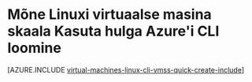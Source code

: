 <properties
    pageTitle="Luua virtuaalse masina skaala | Microsoft Azure'i"
    description="Looge on virtuaalse masina skaala määramine Azure CLI abil"
    services="virtual-machine-scale-sets"
    documentationCenter=""
    authors="gatneil"
    manager="madhana"
    editor="tysonn"
    tags="azure-resource-manager" />

<tags
    ms.service="virtual-machine-scale-sets"
    ms.workload="na"
    ms.tgt_pltfrm="na"
    ms.devlang="na"
    ms.topic="get-started-article"
    ms.date="03/22/2016"
    ms.author="gatneil"/>

# <a name="create-a-linux-virtual-machine-scale-set-using-azure-cli"></a>Mõne Linuxi virtuaalse masina skaala Kasuta hulga Azure'i CLI loomine

[AZURE.INCLUDE [virtual-machines-linux-cli-vmss-quick-create-include](../../includes/virtual-machines-linux-cli-vmss-quick-create-include.md)]
